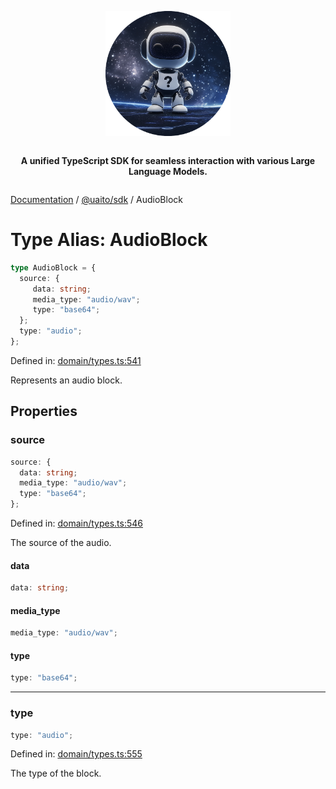 <div style="display:flex; flex-direction:column; align-items:center;">
<p align="center">
  <img src="../UAITO.png" alt="UAITO Logo" width="200"/>
</p>

<p align="center">
  <strong>A unified TypeScript SDK for seamless interaction with various Large Language Models.</strong>
</p>
</div>

[Documentation](README.md) / [@uaito/sdk](@uaito.sdk.md) / AudioBlock

# Type Alias: AudioBlock

```ts
type AudioBlock = {
  source: {
     data: string;
     media_type: "audio/wav";
     type: "base64";
  };
  type: "audio";
};
```

Defined in: [domain/types.ts:541](https://github.com/elribonazo/uaito/blob/c7b2ced04f8aaf4fc185f81a7ea7b043c4f14fd3/packages/sdk/src/domain/types.ts#L541)

Represents an audio block.

## Properties

### source

```ts
source: {
  data: string;
  media_type: "audio/wav";
  type: "base64";
};
```

Defined in: [domain/types.ts:546](https://github.com/elribonazo/uaito/blob/c7b2ced04f8aaf4fc185f81a7ea7b043c4f14fd3/packages/sdk/src/domain/types.ts#L546)

The source of the audio.

#### data

```ts
data: string;
```

#### media\_type

```ts
media_type: "audio/wav";
```

#### type

```ts
type: "base64";
```

***

### type

```ts
type: "audio";
```

Defined in: [domain/types.ts:555](https://github.com/elribonazo/uaito/blob/c7b2ced04f8aaf4fc185f81a7ea7b043c4f14fd3/packages/sdk/src/domain/types.ts#L555)

The type of the block.
